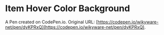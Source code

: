 # Item Hover Color Background

A Pen created on CodePen.io. Original URL: [https://codepen.io/wikyware-net/pen/dyKPRxQ](https://codepen.io/wikyware-net/pen/dyKPRxQ).

